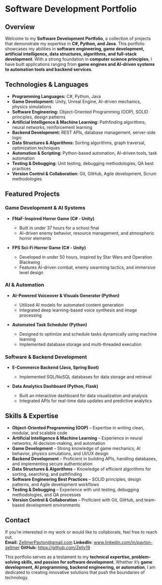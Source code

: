 # Software Development Portfolio

## Overview
Welcome to my **Software Development Portfolio**, a collection of projects that demonstrate my expertise in **C#, Python, and Java**. This portfolio showcases my abilities in **software engineering, game development, artificial intelligence, data structures, algorithms, and full-stack development**. With a strong foundation in **computer science principles**, I have built applications ranging from **game engines and AI-driven systems to automation tools and backend services**.

## Technologies & Languages
- **Programming Languages:** C#, Python, Java  
- **Game Development:** Unity, Unreal Engine, AI-driven mechanics, physics simulations  
- **Software Engineering:** Object-Oriented Programming (OOP), SOLID principles, design patterns  
- **Artificial Intelligence & Machine Learning:** Pathfinding algorithms, neural networks, reinforcement learning  
- **Backend Development:** REST APIs, database management, server-side logic  
- **Data Structures & Algorithms:** Sorting algorithms, graph traversal, optimization techniques  
- **Automation & Scripting:** Python-based automation, AI-driven tools, task automation  
- **Testing & Debugging:** Unit testing, debugging methodologies, QA best practices  
- **Version Control & Collaboration:** Git, GitHub, Agile development, Scrum methodologies  

## Featured Projects

### Game Development & AI Systems
- **FNaF-Inspired Horror Game (C# - Unity)**  
  - Built in under 37 hours for a school final  
  - AI-driven enemy behavior, resource management, and atmospheric horror elements  

- **FPS Sci-Fi Horror Game (C# - Unity)**  
  - Developed in under 50 hours, inspired by Star Wars and Operation Blackwing  
  - Features AI-driven combat, enemy swarming tactics, and immersive level design  

### AI & Automation
- **AI-Powered Voiceover & Visuals Generator (Python)**  
  - Utilized AI models for automated content generation  
  - Integrated deep learning-based voice synthesis and image processing  

- **Automated Task Scheduler (Python)**  
  - Designed to optimize and schedule tasks dynamically using machine learning  
  - Implemented database storage and multi-threaded execution  

### Software & Backend Development
- **E-Commerce Backend (Java, Spring Boot)**  
  - Implemented SQL/NoSQL databases for data storage and retrieval  

- **Data Analytics Dashboard (Python, Flask)**  
  - Built an interactive dashboard for data visualization and analysis  
  - Integrated APIs for real-time data updates and predictive analytics  

## Skills & Expertise
- **Object-Oriented Programming (OOP)** – Expertise in writing clean, modular, and scalable code  
- **Artificial Intelligence & Machine Learning** – Experience in neural networks, AI decision-making, and automation  
- **Game Development** – Strong knowledge of game mechanics, AI behavior, physics simulations, and UI/UX design  
- **Backend Development** – Proficient in building APIs, handling databases, and implementing secure authentication  
- **Data Structures & Algorithms** – Knowledge of efficient algorithms for sorting, searching, and pathfinding  
- **Software Engineering Best Practices** – SOLID principles, design patterns, and Agile development workflows  
- **Testing & Debugging** – Experience with unit testing, debugging methodologies, and QA processes  
- **Version Control & Collaboration** – Proficient with Git, GitHub, and team-based development environments  

## Contact
If you’re interested in my work or would like to collaborate, feel free to reach out.  
**Email:** ZellmerPayton@gmail.com
**LinkedIn:** www.linkedin.com/in/payton-zellmer
**GitHub:** https://github.com/Zelly19

This portfolio serves as a testament to my **technical expertise, problem-solving skills, and passion for software development**. Whether it’s **game development, AI programming, backend engineering, or automation**, I am dedicated to creating innovative solutions that push the boundaries of technology.
